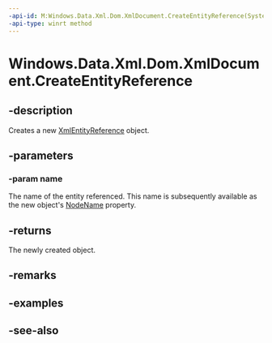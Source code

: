 ```yaml
---
-api-id: M:Windows.Data.Xml.Dom.XmlDocument.CreateEntityReference(System.String)
-api-type: winrt method
---
```


<!-- Method syntax
public Windows.Data.Xml.Dom.XmlEntityReference CreateEntityReference(System.String name)
-->

# Windows.Data.Xml.Dom.XmlDocument.CreateEntityReference

## -description
Creates a new [XmlEntityReference](xmlentityreference.md) object.

## -parameters
### -param name
The name of the entity referenced. This name is subsequently available as the new object's [NodeName](xmlelement_nodename.md) property.

## -returns
The newly created object.

## -remarks

## -examples

## -see-also

